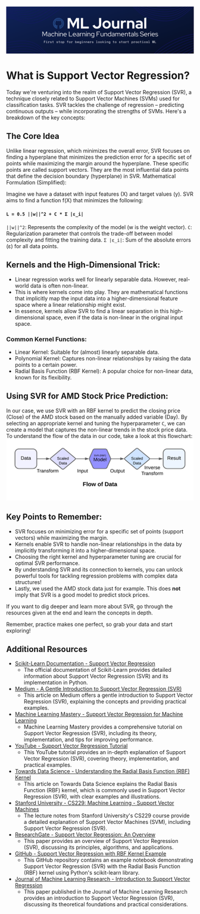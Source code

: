 ![Banner](.media/banner.png)
# What is Support Vector Regression?
Today we're venturing into the realm of Support Vector Regression (SVR), a technique closely related to Support Vector Machines (SVMs) used for classification tasks. SVR tackles the challenge of regression – predicting continuous outputs – while incorporating the strengths of SVMs. Here's a breakdown of the key concepts:

## The Core Idea
Unlike linear regression, which minimizes the overall error, SVR focuses on finding a hyperplane that minimizes the prediction error for a specific set of points while maximizing the margin around the hyperplane.
These specific points are called support vectors. They are the most influential data points that define the decision boundary (hyperplane) in SVR.
Mathematical Formulation (Simplified):

Imagine we have a dataset with input features (X) and target values (y). SVR aims to find a function f(X) that minimizes the following:

#### `L = 0.5 ||w||^2 + C * Σ |ε_i|`
`||w||^2`: Represents the complexity of the model (w is the weight vector).
`C`: Regularization parameter that controls the trade-off between model complexity and fitting the training data.
`Σ |ε_i|`: Sum of the absolute errors (ε) for all data points.

## Kernels and the High-Dimensional Trick:
- Linear regression works well for linearly separable data. However, real-world data is often non-linear.
- This is where kernels come into play. They are mathematical functions that implicitly map the input data into a higher-dimensional feature space where a linear relationship might exist.
- In essence, kernels allow SVR to find a linear separation in this high-dimensional space, even if the data is non-linear in the original input space.

### Common Kernel Functions:
- Linear Kernel: Suitable for (almost) linearly separable data.
- Polynomial Kernel: Captures non-linear relationships by raising the data points to a certain power.
- Radial Basis Function (RBF Kernel): A popular choice for non-linear data, known for its flexibility.

## Using SVR for AMD Stock Price Prediction:
In our case, we use SVR with an RBF kernel to predict the closing price (Close) of the AMD stock based on the manually added variable (Day). By selecting an appropriate kernel and tuning the hyperparameter `C`, we can create a model that captures the non-linear trends in the stock price data.
To understand the flow of the data in our code, take a look at this flowchart:
![Dataflow in SVR Model](.media/dataflow.png)

## Key Points to Remember:
- SVR focuses on minimizing error for a specific set of points (support vectors) while maximizing the margin.
- Kernels enable SVR to handle non-linear relationships in the data by implicitly transforming it into a higher-dimensional space.
- Choosing the right kernel and hyperparameter tuning are crucial for optimal SVR performance.
- By understanding SVR and its connection to kernels, you can unlock powerful tools for tackling regression problems with complex data structures!
- Lastly, we used the AMD stock data just for example. This does **not** imply that SVR is a good model to predict stock prices.

If you want to dig deeper and learn more about SVR, go through the resources given at the end and learn the concepts in depth.

Remember, practice makes one perfect, so grab your data and start exploring!

## Additional Resources

- [Scikit-Learn Documentation - Support Vector Regression](https://scikit-learn.org/stable/modules/svm.html#regression)
  - The official documentation of Scikit-Learn provides detailed information about Support Vector Regression (SVR) and its implementation in Python.
- [Medium - A Gentle Introduction to Support Vector Regression (SVR)](https://towardsdatascience.com/a-gentle-introduction-to-support-vector-regression-svr-a3ebc1672c2)
  - This article on Medium offers a gentle introduction to Support Vector Regression (SVR), explaining the concepts and providing practical examples.
- [Machine Learning Mastery - Support Vector Regression for Machine Learning](https://machinelearningmastery.com/support-vector-regression-for-machine-learning/)
  - Machine Learning Mastery provides a comprehensive tutorial on Support Vector Regression (SVR), including its theory, implementation, and tips for improving performance.
- [YouTube - Support Vector Regression Tutorial](https://www.youtube.com/watch?v=3liCbRZPrZA)
  - This YouTube tutorial provides an in-depth explanation of Support Vector Regression (SVR), covering theory, implementation, and practical examples.
- [Towards Data Science - Understanding the Radial Basis Function (RBF) Kernel](https://towardsdatascience.com/understanding-the-radial-basis-function-rbf-kernel-79f7f4e8ea14)
  - This article on Towards Data Science explains the Radial Basis Function (RBF) kernel, which is commonly used in Support Vector Regression (SVR), with clear examples and illustrations.
- [Stanford University - CS229: Machine Learning - Support Vector Machines](https://cs229.stanford.edu/notes/cs229-notes3.pdf)
  - The lecture notes from Stanford University's CS229 course provide a detailed explanation of Support Vector Machines (SVM), including Support Vector Regression (SVR).
- [ResearchGate - Support Vector Regression: An Overview](https://www.researchgate.net/publication/220813636_Support_Vector_Regression_An_Overview)
  - This paper provides an overview of Support Vector Regression (SVR), discussing its principles, algorithms, and applications.
- [GitHub - Support Vector Regression with RBF Kernel Example](https://github.com/parrt/msds689/blob/master/notes/SvmRegression.ipynb)
  - This GitHub repository contains an example notebook demonstrating Support Vector Regression (SVR) with the Radial Basis Function (RBF) kernel using Python's scikit-learn library.
- [Journal of Machine Learning Research - Introduction to Support Vector Regression](https://www.jmlr.org/papers/volume2/haussler01a/haussler01a.pdf)
  - This paper published in the Journal of Machine Learning Research provides an introduction to Support Vector Regression (SVR), discussing its theoretical foundations and practical considerations.
